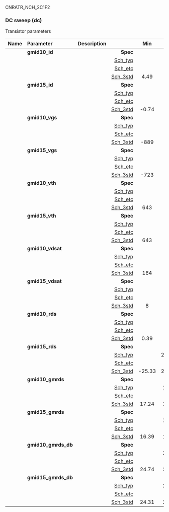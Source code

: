 CNRATR_NCH_2C1F2

### DC sweep (dc)

Transistor parameters



|**Name**|**Parameter**|**Description**| |**Min**|**Typ**|**Max**| Unit|
|:---|:---|:---|---:|:---:|:---:|:---:| ---:|
||**gmid10\_id** || **Spec**  |  | **0.00** |  | **uA** |
| | | |<a href='results/dc_Sch_typical.html'>Sch_typ</a>| | 5.23 |  | |
| | | |<a href='results/dc_Sch_etc.html'>Sch_etc</a>| |  |  | |
| | | |<a href='results/dc_Sch_mc.html'>Sch_3std</a>|4.49 | 5.14 | 5.79 | |
||**gmid15\_id** || **Spec**  |  | **0.00** |  | **uA** |
| | | |<a href='results/dc_Sch_typical.html'>Sch_typ</a>| | 0.01 |  | |
| | | |<a href='results/dc_Sch_etc.html'>Sch_etc</a>| |  |  | |
| | | |<a href='results/dc_Sch_mc.html'>Sch_3std</a>|-0.74 | 0.10 | 0.93 | |
||**gmid10\_vgs** || **Spec**  |  | **0** |  | **mV** |
| | | |<a href='results/dc_Sch_typical.html'>Sch_typ</a>| | -841 |  | |
| | | |<a href='results/dc_Sch_etc.html'>Sch_etc</a>| |  |  | |
| | | |<a href='results/dc_Sch_mc.html'>Sch_3std</a>|-889 | -841 | -793 | |
||**gmid15\_vgs** || **Spec**  |  | **0** |  | **mV** |
| | | |<a href='results/dc_Sch_typical.html'>Sch_typ</a>| | -371 |  | |
| | | |<a href='results/dc_Sch_etc.html'>Sch_etc</a>| |  |  | |
| | | |<a href='results/dc_Sch_mc.html'>Sch_3std</a>|-723 | -399 | -74 | |
||**gmid10\_vth** || **Spec**  |  | **0** |  | **mV** |
| | | |<a href='results/dc_Sch_typical.html'>Sch_typ</a>| | 690 |  | |
| | | |<a href='results/dc_Sch_etc.html'>Sch_etc</a>| |  |  | |
| | | |<a href='results/dc_Sch_mc.html'>Sch_3std</a>|643 | 690 | 738 | |
||**gmid15\_vth** || **Spec**  |  | **0** |  | **mV** |
| | | |<a href='results/dc_Sch_typical.html'>Sch_typ</a>| | 690 |  | |
| | | |<a href='results/dc_Sch_etc.html'>Sch_etc</a>| |  |  | |
| | | |<a href='results/dc_Sch_mc.html'>Sch_3std</a>|643 | 690 | 738 | |
||**gmid10\_vdsat** || **Spec**  |  | **0** |  | **mV** |
| | | |<a href='results/dc_Sch_typical.html'>Sch_typ</a>| | 170 |  | |
| | | |<a href='results/dc_Sch_etc.html'>Sch_etc</a>| |  |  | |
| | | |<a href='results/dc_Sch_mc.html'>Sch_3std</a>|164 | 169 | 174 | |
||**gmid15\_vdsat** || **Spec**  |  | **0** |  | **mV** |
| | | |<a href='results/dc_Sch_typical.html'>Sch_typ</a>| | 43 |  | |
| | | |<a href='results/dc_Sch_etc.html'>Sch_etc</a>| |  |  | |
| | | |<a href='results/dc_Sch_mc.html'>Sch_3std</a>|8 | 47 | 87 | |
||**gmid10\_rds** || **Spec**  |  | **0.00** |  | **MOhm** |
| | | |<a href='results/dc_Sch_typical.html'>Sch_typ</a>| | 0.41 |  | |
| | | |<a href='results/dc_Sch_etc.html'>Sch_etc</a>| |  |  | |
| | | |<a href='results/dc_Sch_mc.html'>Sch_3std</a>|0.39 | 0.41 | 0.44 | |
||**gmid15\_rds** || **Spec**  |  | **0.00** |  | **MOhm** |
| | | |<a href='results/dc_Sch_typical.html'>Sch_typ</a>| | 242.52 |  | |
| | | |<a href='results/dc_Sch_etc.html'>Sch_etc</a>| |  |  | |
| | | |<a href='results/dc_Sch_mc.html'>Sch_3std</a>|-25.33 | 224.97 | 475.28 | |
||**gmid10\_gmrds** || **Spec**  |  | **0.00** |  | **V** |
| | | |<a href='results/dc_Sch_typical.html'>Sch_typ</a>| | 18.15 |  | |
| | | |<a href='results/dc_Sch_etc.html'>Sch_etc</a>| |  |  | |
| | | |<a href='results/dc_Sch_mc.html'>Sch_3std</a>|17.24 | 18.12 | 19.00 | |
||**gmid15\_gmrds** || **Spec**  |  | **0.00** |  | **V** |
| | | |<a href='results/dc_Sch_typical.html'>Sch_typ</a>| | 17.45 |  | |
| | | |<a href='results/dc_Sch_etc.html'>Sch_etc</a>| |  |  | |
| | | |<a href='results/dc_Sch_mc.html'>Sch_3std</a>|16.39 | 17.49 | 18.58 | |
||**gmid10\_gmrds\_db** || **Spec**  |  | **0.00** |  | **dB** |
| | | |<a href='results/dc_Sch_typical.html'>Sch_typ</a>| | 25.18 |  | |
| | | |<a href='results/dc_Sch_etc.html'>Sch_etc</a>| |  |  | |
| | | |<a href='results/dc_Sch_mc.html'>Sch_3std</a>|24.74 | 25.16 | 25.58 | |
||**gmid15\_gmrds\_db** || **Spec**  |  | **0.00** |  | **dB** |
| | | |<a href='results/dc_Sch_typical.html'>Sch_typ</a>| | 24.84 |  | |
| | | |<a href='results/dc_Sch_etc.html'>Sch_etc</a>| |  |  | |
| | | |<a href='results/dc_Sch_mc.html'>Sch_3std</a>|24.31 | 24.85 | 25.39 | |

